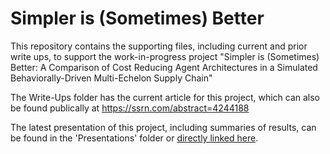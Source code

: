 # Simpler is (Sometimes) Better

This repository contains the supporting files, including current and prior write ups, to support the work-in-progress project "Simpler is (Sometimes) Better: A Comparison of Cost Reducing Agent Architectures in a Simulated Behaviorally-Driven Multi-Echelon Supply Chain"

The Write-Ups folder has the current article for this project, which can also be found publically at https://ssrn.com/abstract=4244188

The latest presentation of this project, including summaries of results, can be found in the 'Presentations' folder or [directly linked here](https://github.com/jpain3/Bullwhip-Policy-Architectures/blob/main/Presentations/2022%20INFORMS%20Session%20-%20SD34%20-%20Supply%20Chains%20-%2020221016.pdf).
